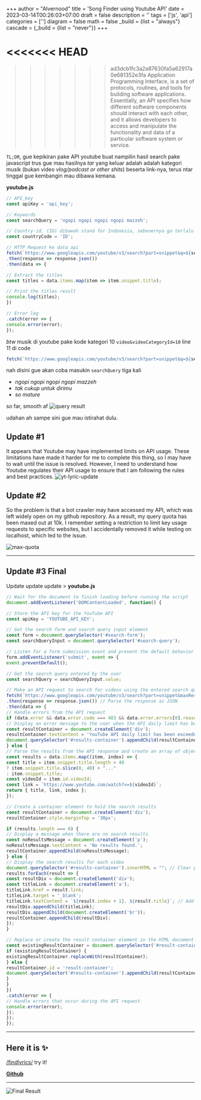 +++
author = "Alvernood"
title = 'Song Finder using Youtube API'
date = 2023-03-14T00:26:03+07:00
draft = false
description = ''
tags = ['js', 'api']
categories = ['']
diagram = false
math = false
_build = {list = "always"}
cascade = {_build = {list = "never"}}
+++

<<<<<<< HEAD
=======

>>>>>>> ad3dcb1fc3a2a87630fa5a62917a0e681352e3fa
> Application Programming Interface, is a set of protocols, routines, and tools for building software applications. Essentially, an API specifies how different software components should interact with each other, and it allows developers to access and manipulate the functionality and data of a particular software system or service.

`TL;DR`, gue kepikiran pake API youtube buat nampilin hasil search pake javascript trus gue mau hasilnya _tar_ yang keluar adalah adalah kategori musik (bukan video _vlog/podcast or other shits_) beserta link-nya, terus ntar tinggal gue kembangin mau dibawa kemana.

**youtube.js**
```Javascript
// API_key
const apiKey = 'api_key'; 

// Keywords 
const searchQuery = 'ngopi ngopi ngopi ngopi mazzeh'; 

// Country-id, (ID) dibawah stand for Indonesia, sebenernya ga terlalu ngaruh sih, gue ganti2 resultnya ga beda jauh, but i keep it still
const countryCode = 'ID'; 

// HTTP Request ke data api
fetch(`https://www.googleapis.com/youtube/v3/search?part=snippet&q=${searchQuery}&type=video&videoCategoryId=10&regionCode=${countryCode}&key=${apiKey}`) 
.then(response => response.json()) 
.then(data => { 

// Extract the titles
const titles = data.items.map(item => item.snippet.title); 

// Print the titles result
console.log(titles); 
}) 

// Error log
.catch(error => { 
console.error(error); 
}); 
```
_btw_ musik di youtube pake kode kategori 10
`video&videoCategoryId=10` line 11 di code
```javascript
fetch(`https://www.googleapis.com/youtube/v3/search?part=snippet&q=${searchQuery}&type=video&videoCategoryId=10&regionCode=${countryCode}&key=${apiKey}`) 
```
nah disini gue akan coba masukin `searchQuery` tiga kali
* _ngopi ngopi ngopi ngopi mazzeh_
* _tak cukup untuk dirimu_
* _so mature_

so far, smooth af
![query result](/img/test-api-lyric.png)

udahan ah sampe sini gue mau istirahat dulu.

## Update #1
It appears that Youtube may have implemented limits on API usage. These limitations have made it harder for me to complete this thing, so I may have to wait until the issue is resolved. However, I need to understand how Youtube regulates their API usage to ensure that I am following the rules and best practices.
![yt-lyric-update](/img/test-api-update.png)

## Update #2
So the problem is that a bot crawler may have accessed my API, which was left widely open on my github repository. As a result, my query quota has been maxed out at 10k. I remember setting a restriction to limit key usage requests to specific websites, but I accidentally removed it while testing on localhost, which led to the issue.


![max-quota](/img/max-quota.png)

---
## Update #3 Final

Update update update  > __youtube.js__

```javascript
// Wait for the document to finish loading before running the script
document.addEventListener('DOMContentLoaded', function() {

// Store the API key for the YouTube API
const apiKey = 'YOUTUBE_API_KEY';

// Get the search form and search query input element
const form = document.querySelector('#search-form');
const searchQueryInput = document.querySelector('#search-query');

// Listen for a form submission event and prevent the default behavior
form.addEventListener('submit', event => {
event.preventDefault();

// Get the search query entered by the user
const searchQuery = searchQueryInput.value;

// Make an API request to search for videos using the entered search query and API key
fetch(`https://www.googleapis.com/youtube/v3/search?part=snippet&maxResults=10&q=${searchQuery}&type=video&videoCategoryId=10&key=${apiKey}`)
.then(response => response.json()) // Parse the response as JSON
.then(data => {
// Handle errors from the API request
if (data.error && data.error.code === 403 && data.error.errors[0].reason === 'dailyLimitExceeded') {
// Display an error message to the user when the API daily limit has been exceeded
const resultContainer = document.createElement('div');
resultContainer.textContent = 'YouTube API daily limit has been exceeded. Please try again tomorrow.';
document.querySelector('#results-container').appendChild(resultContainer);
} else {
// Parse the results from the API response and create an array of objects for each video
const results = data.items.map((item, index) => {
const title = item.snippet.title.length > 40
? item.snippet.title.slice(0, 40) + "..."
: item.snippet.title;
const videoId = item.id.videoId;
const link = `https://www.youtube.com/watch?v=${videoId}`;
return { title, link, index };
});

// Create a container element to hold the search results
const resultContainer = document.createElement('div');
resultContainer.style.marginTop = '30px';

if (results.length === 0) {
// Display a message when there are no search results
const noResultsMessage = document.createElement('p');
noResultsMessage.textContent = 'No results found.';
resultContainer.appendChild(noResultsMessage);
} else {
// Display the search results for each video
document.querySelector('#results-container').innerHTML = ""; // Clear previous search results
results.forEach(result => {
const resultDiv = document.createElement('div');
const titleLink = document.createElement('a');
titleLink.href = result.link;
titleLink.target = '_blank';
titleLink.textContent = `${result.index + 1}. ${result.title}`; // Add number to title
resultDiv.appendChild(titleLink);
resultDiv.appendChild(document.createElement('br'));
resultContainer.appendChild(resultDiv);
});
}

// Replace or create the result container element in the HTML document
const existingResultContainer = document.querySelector('#result-container');
if (existingResultContainer) {
existingResultContainer.replaceWith(resultContainer);
} else {
resultContainer.id = 'result-container';
document.querySelector('#results-container').appendChild(resultContainer);
}
}
})
.catch(error => {
// Handle errors that occur during the API request
console.error(error);
});
});
});
```

---
## Here it is ✨
[/findlyrics/](https://mybae.id/findlyrics) try it!

[__Github__](https://github.com/nescatfe/nescatfe.github.io/tree/main/findlyrics)

---

![Final Result](/img/2888120.png)
